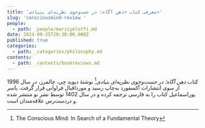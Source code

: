 ```yaml
---
title: 'معرفی کتاب «ذهن آگاه: در جست‌وجوی نظریه‌ای بنیادی»'
slug: 'consciousmind-review '
people:
  - path: _people/marziyelotfi.md
date: 2024-09-25T20:30:00.000Z
published: true
categories:
  - path: _categories/philosophy.md
contents:
  - path: _contents/bookreviews.md
---
```


کتاب _ذهن آگاه؛ در جست‌وجوی نظریه‌ای بنیادی_[^1] نوشتۀ دیوید جِی. چالمرز، در سال 1996 از سوی انتشارات آکسفورد به‌چاپ رسید و مورداقبال فراوانی قرار گرفت. یاسر پوراسماعیل کتاب را به فارسی ترجمه کرده و در سال 1402 توسط نشر نو منتشر شده و دردست‌رس علاقه‌مندان است.
[^1]: The Conscious Mind: In Search of a Fundamental Theory
